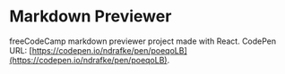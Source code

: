 # Markdown Previewer
freeCodeCamp markdown previewer project made with React.   CodePen URL: [https://codepen.io/ndrafke/pen/poeqoLB](https://codepen.io/ndrafke/pen/poeqoLB).


